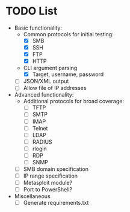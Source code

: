 # TODO List

* Basic functionality:
    * Common protocols for initial testing:
        - [x] SMB
        - [x] SSH
        - [x] FTP
        - [x] HTTP
    * CLI argument parsing
        - [x] Target, username, password
    - [ ] JSON/XML output
    - [ ] Allow file of IP addresses
* Advanced functionality:
    * Additional protocols for broad coverage:
        - [ ] TFTP
        - [ ] SMTP
        - [ ] IMAP
        - [ ] Telnet
        - [ ] LDAP
        - [ ] RADIUS
        - [ ] rlogin
        - [ ] RDP
        - [ ] SNMP
    - [ ] SMB domain specification
	- [ ] IP range specification
    - [ ] Metasploit module?
    - [ ] Port to PowerShell?
* Miscellaneous
    - [ ] Generate requirements.txt
